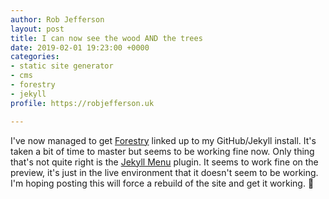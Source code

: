 ```yaml
---
author: Rob Jefferson
layout: post
title: I can now see the wood AND the trees
date: 2019-02-01 19:23:00 +0000
categories:
- static site generator
- cms
- forestry
- jekyll
profile: https://robjefferson.uk

---
```

I've now managed to get [Forestry](https://forestry.io/) linked up to my GitHub/Jekyll install. It's taken a bit of time to master but seems to be working fine now. Only thing that's not quite right is the [Jekyll Menu](https://github.com/forestryio/jekyll-menus) plugin. It seems to work fine on the preview, it's just in the live environment that it doesn't seem to be working. I'm hoping posting this will force a rebuild of the site and get it working. 🤞